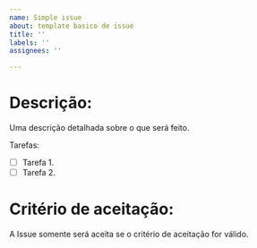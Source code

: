 ```yaml
---
name: Simple issue
about: template basico de issue
title: ''
labels: ''
assignees: ''

---
```


# Descrição:
Uma descrição detalhada sobre o que será feito.

Tarefas:
 - [ ] Tarefa 1.
- [ ]  Tarefa 2.

# Critério de aceitação:
A Issue somente será aceita se o critério de aceitação for válido.
